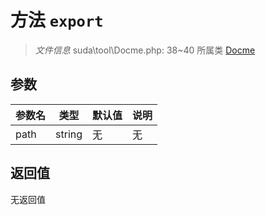 # 方法 `export`

> *文件信息* suda\tool\Docme.php: 38~40
> 所属类 [Docme](../Docme.md)




## 参数


| 参数名 | 类型 | 默认值 | 说明 |
|--------|-----|-------|-------|
| path |  string | 无 | 无 |



## 返回值

无返回值
